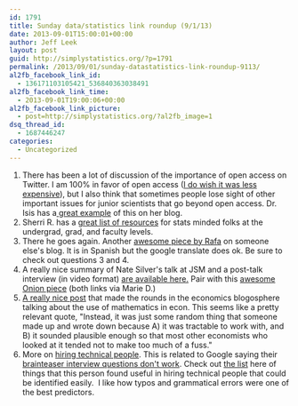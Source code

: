 ```yaml
---
id: 1791
title: Sunday data/statistics link roundup (9/1/13)
date: 2013-09-01T15:00:01+00:00
author: Jeff Leek
layout: post
guid: http://simplystatistics.org/?p=1791
permalink: /2013/09/01/sunday-datastatistics-link-roundup-9113/
al2fb_facebook_link_id:
  - 136171103105421_536840363038491
al2fb_facebook_link_time:
  - 2013-09-01T19:00:06+00:00
al2fb_facebook_link_picture:
  - post=http://simplystatistics.org/?al2fb_image=1
dsq_thread_id:
  - 1687446247
categories:
  - Uncategorized
---
```

  1. <span style="line-height: 16px;">There has been a lot of discussion of the importance of open access on Twitter. I am 100% in favor of open access (<a href="http://simplystatistics.org/2011/11/03/free-access-publishing-is-awesome-but-expensive-how/">I do wish it was less expensive</a>), but I also think that sometimes people lose sight of other important issues for junior scientists that go beyond open access. Dr. Isis has a<a href="http://isisthescientist.com/2013/08/28/the-morality-of-open-access-vs-increasing-diversity/"> great example</a> of this on her blog. </span>
  2. Sherri R. has a [great list of resources](http://drsherrirose.com/resources) for stats minded folks at the undergrad, grad, and faculty levels.
  3. There he goes again. Another [awesome piece by Rafa](http://www.80grados.net/arce-y-la-estrella/) on someone else's blog. It is in Spanish but the google translate does ok. Be sure to check out questions 3 and 4.
  4. A really nice summary of Nate Silver's talk at JSM and a post-talk interview (in video format) [are available here.](http://www.statisticsviews.com/details/feature/5133141/Nate-Silver-Wha%20t-I-need-from-statisticians.html) Pair with this [awesome Onion piece](http://www.theonion.com/articles/nate-silver-vows-to-teach-chris-berman-how-to-read,33610/) (both links via Marie D.)
  5. [A really nice post](http://noahpinionblog.blogspot.com/2013/08/a-few-words-about-math.html) that made the rounds in the economics blogosphere talking about the use of mathematics in econ. This seems like a pretty relevant quote, "Instead, it was just some random thing that someone made up and wrote down because A) it was tractable to work with, and B) it sounded plausible enough so that most other economists who looked at it tended not to make too much of a fuss."
  6. More on [hiring technical people](http://blog.alinelerner.com/silicon-valley-hiring-is-not-a-meritocracy/). This is related to Google saying their [brainteaser interview questions don't work](http://simplystatistics.org/2013/06/20/googles-brainteasers-that-dont-work-and-johns-hopkins-biostatistics-data-analysis/). Check out [the list](http://blog.alinelerner.com/lessons-from-a-years-worth-of-hiring-data/) here of things that this person found useful in hiring technical people that could be identified easily.  I like how typos and grammatical errors were one of the best predictors.